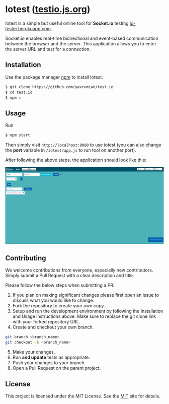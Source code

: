 # Iotest ([testio.js.org](https://testio.js.org))

Iotest is a simple but useful online tool for **Socket.io** testing [io-tester.herokuapp.com](http://io-tester.herokuapp.com/). 

Socket.io enables real-time bidirectional and event-based communication between the browser and the server. This application allows you to enter the server URL and test for a connection.

## Installation

Use the package manager [npm](https://www.npmjs.com/) to install Iotest.

```bash
$ git clone https://github.com/yavrumian/test.io
$ cd test.io
$ npm i
```

## Usage
Run 
```bash
$ npm start
```

Then simply visit `http://localhost:8080` to use iotest (you can also change the **port** variable in `/iotest/app.js` to run tool on another port).

After following the above steps, the application should look like this:

![Website Screenshot](Screenshot.png)



## Contributing
We welcome contributions from everyone, especially new contributors. Simply submit a Pull Request with a clear description and title.  

Please follow the below steps when submitting a PR:
1. If you plan on making significant changes please first open an issue to discuss what you would like to change.
2. Fork the repository to create your own copy..
3. Setup and run the development environment by following the Installation and Usage instructions above. Make sure to replace the git clone link with your forked repository URL.
4. Create and checkout your own branch.
```bash
git branch <branch_name>
git checkout -b <branch_name>
```
5. Make your changes.
6. Run **and update** tests as appropriate.
7. Push your changes to your branch. 
8. Open a Pull Request on the parent project.

## License
This project is licensed under the MIT License. See the [MIT](https://choosealicense.com/licenses/mit/) site for details.
